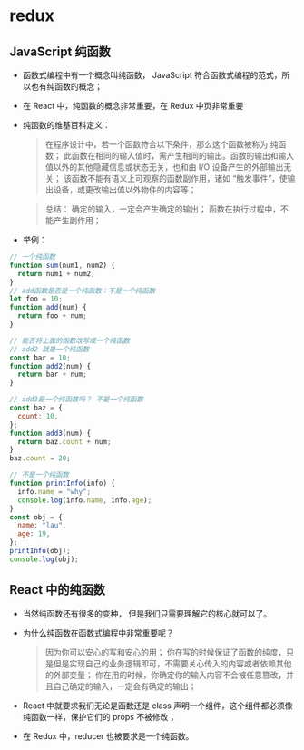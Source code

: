 # redux

## JavaScript 纯函数

- 函数式编程中有一个概念叫纯函数， JavaScript 符合函数式编程的范式，所以也有纯函数的概念；
- 在 React 中，纯函数的概念非常重要，在 Redux 中页非常重要
- 纯函数的维基百科定义：

  > 在程序设计中，若一个函数符合以下条件，那么这个函数被称为 纯函数；
  > 此函数在相同的输入值时，需产生相同的输出。函数的输出和输入值以外的其他隐藏信息或状态无关，也和由 I/O 设备产生的外部输出无关；
  > 该函数不能有语义上可观察的函数副作用，诸如 “触发事件”，使输出设备，或更改输出值以外物件的内容等；

  > 总结：
  > 确定的输入，一定会产生确定的输出；
  > 函数在执行过程中，不能产生副作用；

- 举例：

```js
// 一个纯函数
function sum(num1, num2) {
  return num1 + num2;
}
// add函数是否是一个纯函数：不是一个纯函数
let foo = 10;
function add(num) {
  return foo + num;
}

// 能否将上面的函数改写成一个纯函数
// add2 就是一个纯函数
const bar = 10;
function add2(num) {
  return bar + num;
}

// add3是一个纯函数吗？ 不是一个纯函数
const baz = {
  count: 10,
};
function add3(num) {
  return baz.count + num;
}
baz.count = 20;

// 不是一个纯函数
function printInfo(info) {
  info.name = "why";
  console.log(info.name, info.age);
}
const obj = {
  name: "lau",
  age: 19,
};
printInfo(obj);
console.log(obj);
```

## React 中的纯函数

- 当然纯函数还有很多的变种， 但是我们只需要理解它的核心就可以了。
- 为什么纯函数在函数式编程中非常重要呢？

  > 因为你可以安心的写和安心的用；
  > 你在写的时候保证了函数的纯度，只是但是实现自己的业务逻辑即可，不需要关心传入的内容或者依赖其他的外部变量；
  > 你在用的时候，你确定你的输入内容不会被任意篡改，并且自己确定的输入，一定会有确定的输出；

- React 中就要求我们无论是函数还是 class 声明一个组件，这个组件都必须像纯函数一样，保护它们的 props 不被修改；
- 在 Redux 中，reducer 也被要求是一个纯函数。
